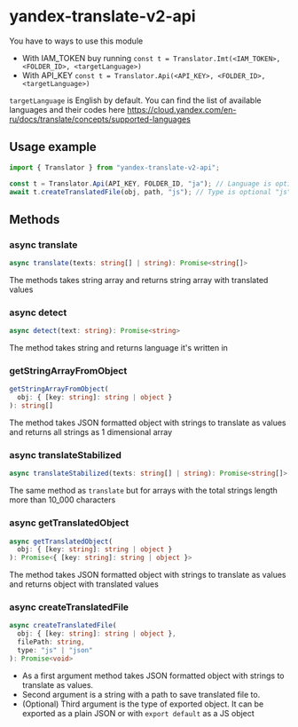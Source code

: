 # yandex-translate-v2-api
You have to ways to use this module
* With IAM_TOKEN buy running ```const t = Translator.Imt(<IAM_TOKEN>, <FOLDER_ID>, <targetLanguage>)```
* With API_KEY ```const t = Translator.Api(<API_KEY>, <FOLDER_ID>, <targetLanguage>)```

```targetLanguage``` is English by default. You can find the list of available languages and their codes here https://cloud.yandex.com/en-ru/docs/translate/concepts/supported-languages

## Usage example
```ts
import { Translator } from "yandex-translate-v2-api";

const t = Translator.Api(API_KEY, FOLDER_ID, "ja"); // Language is optional. English by default
await t.createTranslatedFile(obj, path, "js"); // Type is optional "js" by default
```

## Methods
### async translate
```ts
async translate(texts: string[] | string): Promise<string[]>
``` 
The methods takes string array and returns string array with translated values

### async detect 
```ts
async detect(text: string): Promise<string>
``` 
The method takes string and returns language it's written in

### getStringArrayFromObject
```ts
getStringArrayFromObject(
  obj: { [key: string]: string | object }
): string[]
``` 
The method takes JSON formatted object with strings to translate as values and returns all strings as 1 dimensional array 

### async translateStabilized
```ts
async translateStabilized(texts: string[] | string): Promise<string[]>
``` 
The same method as ```translate``` but for arrays with the total strings length more than 10_000 characters

### async getTranslatedObject
```ts
async getTranslatedObject(
  obj: { [key: string]: string | object }
): Promise<{ [key: string]: string | object }>
``` 
The method takes JSON formatted object with strings to translate as values and returns object with translated values

### async createTranslatedFile
```ts
async createTranslatedFile(
  obj: { [key: string]: string | object }, 
  filePath: string, 
  type: "js" | "json"
): Promise<void>
``` 
* As a first argument method takes JSON formatted object with strings to translate as values. 
* Second argument is a string with a path to save translated file to. 
* (Optional) Third argument is the type of exported object. It can be exported as a plain JSON or with ```export default``` as a JS object

